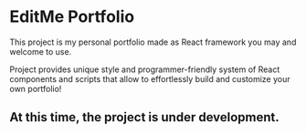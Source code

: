 # EditMe Portfolio

This project is my personal portfolio made as React framework you may and welcome to use.

Project provides unique style and programmer-friendly system of React components and scripts that allow to effortlessly build and customize your own portfolio!

## At this time, the project is under development.
